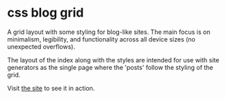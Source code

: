 # css blog grid

A grid layout with some styling for blog-like sites. The main focus is on minimalism, legibility, and functionality across all device sizes (no unexpected overflows).

The layout of the index along with the styles are intended for use with site generators as the single page where the 'posts' follow the styling of the grid.

Visit [the site](https://blog-grid.netlify.app) to see it in action.
